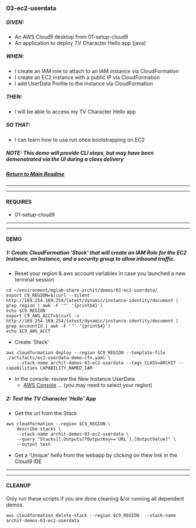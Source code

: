 ### 03-ec2-userdata
##### GIVEN:
  - An AWS Cloud9 desktop from 01-setup-cloud9
  - An application to deploy TV Character Hello app (java)

##### WHEN:

  - I create an IAM role to attach to an IAM instance via CloudFormation
  - I create an EC2 Instance with a public IP via CloudFormation
  - I add UserData Profile to the instance via CloudFormation

##### THEN:
  - I will be able to access my TV Character Hello app

##### SO THAT:
  - I can learn how to use run once bootstrapping on EC2

##### NOTE: _This demo will provide CLI steps, but may have been demonstrated via the UI during a class delivery_

##### [Return to Main Readme](https://github.com/virtmerlin/mglab-share-archit#demos)

---------------------------------------------------------------
---------------------------------------------------------------
#### REQUIRES
- 01-setup-cloud9

---------------------------------------------------------------
---------------------------------------------------------------
#### DEMO

##### 1: Create CloudFormation 'Stack' that will create an IAM Role for the EC2 Instance, an Instance, and a security group to allow inbound traffic.
- Reset your region & aws account variables in case you launched a new terminal session
```
cd ~/environment/mglab-share-archit/demos/03-ec2-userdata/
export C9_REGION=$(curl --silent http://169.254.169.254/latest/dynamic/instance-identity/document |  grep region | awk -F '"' '{print$4}')
echo $C9_REGION
export C9_AWS_ACCT=$(curl -s http://169.254.169.254/latest/dynamic/instance-identity/document | grep accountId | awk -F '"' '{print$4}')
echo $C9_AWS_ACCT
```
- Create 'Stack'
```
aws cloudformation deploy --region $C9_REGION --template-file ./artifacts/ec2-userdata-demo-cfn.yaml \
    --stack-name archit-demos-03-ec2-userdata --tags CLASS=ARCHIT --capabilities CAPABILITY_NAMED_IAM
```
- In the console: review the New Instance UserData
  - [AWS Console](https://console.aws.amazon.com/ec2/v2/home) ... (you may need to select your region)

##### 2: Test the TV Character 'Hello' App
- Get the url from the Stack
```
aws cloudformation --region $C9_REGION \
    describe-stacks \
    --stack-name archit-demos-03-ec2-userdata \
    --query "Stacks[].Outputs[?OutputKey=='URL'].[OutputValue]" \
    --output text
```
- Get a 'Unique' hello from the webapp by clicking on thew link in the Cloud9 IDE

---------------------------------------------------------------
---------------------------------------------------------------
#### CLEANUP
Only run these scripts if you are done cleaning &/or running all dependent demos.
```
aws cloudformation delete-stack --region $C9_REGION  --stack-name archit-demos-03-ec2-userdata
```
